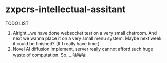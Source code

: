 # zxpcrs-intellectual-assitant

TODO LIST  
1. Alright...we have done websocket test on a very small chatroom. And next we wanna place it on a very small menu system.
Maybe next week it could be finished? (If I really have time.)
2. Novel AI diffusion implement, server really cannot afford such huge waste of computation. So.....咕咕咕
